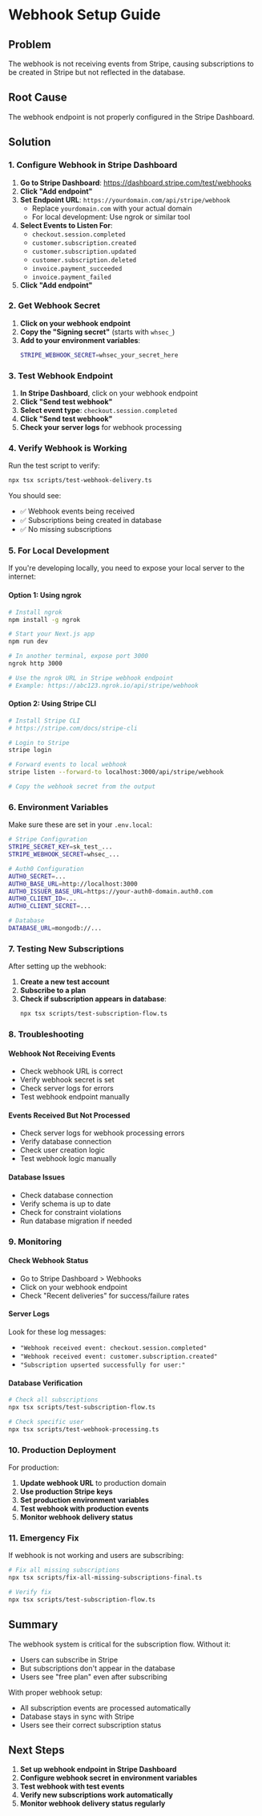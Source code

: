 # Webhook Setup Guide

## Problem
The webhook is not receiving events from Stripe, causing subscriptions to be created in Stripe but not reflected in the database.

## Root Cause
The webhook endpoint is not properly configured in the Stripe Dashboard.

## Solution

### 1. Configure Webhook in Stripe Dashboard

1. **Go to Stripe Dashboard**: https://dashboard.stripe.com/test/webhooks
2. **Click "Add endpoint"**
3. **Set Endpoint URL**: `https://yourdomain.com/api/stripe/webhook`
   - Replace `yourdomain.com` with your actual domain
   - For local development: Use ngrok or similar tool
4. **Select Events to Listen For**:
   - `checkout.session.completed`
   - `customer.subscription.created`
   - `customer.subscription.updated`
   - `customer.subscription.deleted`
   - `invoice.payment_succeeded`
   - `invoice.payment_failed`
5. **Click "Add endpoint"**

### 2. Get Webhook Secret

1. **Click on your webhook endpoint**
2. **Copy the "Signing secret"** (starts with `whsec_`)
3. **Add to your environment variables**:
   ```bash
   STRIPE_WEBHOOK_SECRET=whsec_your_secret_here
   ```

### 3. Test Webhook Endpoint

1. **In Stripe Dashboard**, click on your webhook endpoint
2. **Click "Send test webhook"**
3. **Select event type**: `checkout.session.completed`
4. **Click "Send test webhook"**
5. **Check your server logs** for webhook processing

### 4. Verify Webhook is Working

Run the test script to verify:
```bash
npx tsx scripts/test-webhook-delivery.ts
```

You should see:
- ✅ Webhook events being received
- ✅ Subscriptions being created in database
- ✅ No missing subscriptions

### 5. For Local Development

If you're developing locally, you need to expose your local server to the internet:

#### Option 1: Using ngrok
```bash
# Install ngrok
npm install -g ngrok

# Start your Next.js app
npm run dev

# In another terminal, expose port 3000
ngrok http 3000

# Use the ngrok URL in Stripe webhook endpoint
# Example: https://abc123.ngrok.io/api/stripe/webhook
```

#### Option 2: Using Stripe CLI
```bash
# Install Stripe CLI
# https://stripe.com/docs/stripe-cli

# Login to Stripe
stripe login

# Forward events to local webhook
stripe listen --forward-to localhost:3000/api/stripe/webhook

# Copy the webhook secret from the output
```

### 6. Environment Variables

Make sure these are set in your `.env.local`:

```bash
# Stripe Configuration
STRIPE_SECRET_KEY=sk_test_...
STRIPE_WEBHOOK_SECRET=whsec_...

# Auth0 Configuration
AUTH0_SECRET=...
AUTH0_BASE_URL=http://localhost:3000
AUTH0_ISSUER_BASE_URL=https://your-auth0-domain.auth0.com
AUTH0_CLIENT_ID=...
AUTH0_CLIENT_SECRET=...

# Database
DATABASE_URL=mongodb://...
```

### 7. Testing New Subscriptions

After setting up the webhook:

1. **Create a new test account**
2. **Subscribe to a plan**
3. **Check if subscription appears in database**:
   ```bash
   npx tsx scripts/test-subscription-flow.ts
   ```

### 8. Troubleshooting

#### Webhook Not Receiving Events
- Check webhook URL is correct
- Verify webhook secret is set
- Check server logs for errors
- Test webhook endpoint manually

#### Events Received But Not Processed
- Check server logs for webhook processing errors
- Verify database connection
- Check user creation logic
- Test webhook logic manually

#### Database Issues
- Check database connection
- Verify schema is up to date
- Check for constraint violations
- Run database migration if needed

### 9. Monitoring

#### Check Webhook Status
- Go to Stripe Dashboard > Webhooks
- Click on your webhook endpoint
- Check "Recent deliveries" for success/failure rates

#### Server Logs
Look for these log messages:
- `"Webhook received event: checkout.session.completed"`
- `"Webhook received event: customer.subscription.created"`
- `"Subscription upserted successfully for user:"`

#### Database Verification
```bash
# Check all subscriptions
npx tsx scripts/test-subscription-flow.ts

# Check specific user
npx tsx scripts/test-webhook-processing.ts
```

### 10. Production Deployment

For production:

1. **Update webhook URL** to production domain
2. **Use production Stripe keys**
3. **Set production environment variables**
4. **Test webhook with production events**
5. **Monitor webhook delivery status**

### 11. Emergency Fix

If webhook is not working and users are subscribing:

```bash
# Fix all missing subscriptions
npx tsx scripts/fix-all-missing-subscriptions-final.ts

# Verify fix
npx tsx scripts/test-subscription-flow.ts
```

## Summary

The webhook system is critical for the subscription flow. Without it:
- Users can subscribe in Stripe
- But subscriptions don't appear in the database
- Users see "free plan" even after subscribing

With proper webhook setup:
- All subscription events are processed automatically
- Database stays in sync with Stripe
- Users see their correct subscription status

## Next Steps

1. **Set up webhook endpoint in Stripe Dashboard**
2. **Configure webhook secret in environment variables**
3. **Test webhook with test events**
4. **Verify new subscriptions work automatically**
5. **Monitor webhook delivery status regularly**
